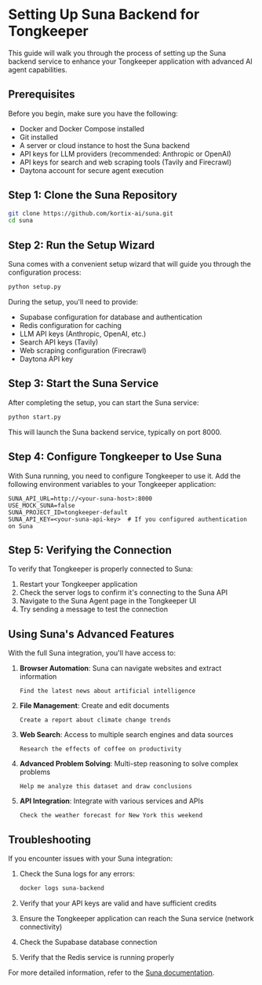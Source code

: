 # Setting Up Suna Backend for Tongkeeper

This guide will walk you through the process of setting up the Suna backend service to enhance your Tongkeeper application with advanced AI agent capabilities.

## Prerequisites

Before you begin, make sure you have the following:

- Docker and Docker Compose installed
- Git installed
- A server or cloud instance to host the Suna backend
- API keys for LLM providers (recommended: Anthropic or OpenAI)
- API keys for search and web scraping tools (Tavily and Firecrawl)
- Daytona account for secure agent execution

## Step 1: Clone the Suna Repository

```bash
git clone https://github.com/kortix-ai/suna.git
cd suna
```

## Step 2: Run the Setup Wizard

Suna comes with a convenient setup wizard that will guide you through the configuration process:

```bash
python setup.py
```

During the setup, you'll need to provide:
- Supabase configuration for database and authentication
- Redis configuration for caching
- LLM API keys (Anthropic, OpenAI, etc.)
- Search API keys (Tavily)
- Web scraping configuration (Firecrawl)
- Daytona API key

## Step 3: Start the Suna Service

After completing the setup, you can start the Suna service:

```bash
python start.py
```

This will launch the Suna backend service, typically on port 8000.

## Step 4: Configure Tongkeeper to Use Suna

With Suna running, you need to configure Tongkeeper to use it. Add the following environment variables to your Tongkeeper application:

```
SUNA_API_URL=http://<your-suna-host>:8000
USE_MOCK_SUNA=false
SUNA_PROJECT_ID=tongkeeper-default
SUNA_API_KEY=<your-suna-api-key>  # If you configured authentication on Suna
```

## Step 5: Verifying the Connection

To verify that Tongkeeper is properly connected to Suna:

1. Restart your Tongkeeper application
2. Check the server logs to confirm it's connecting to the Suna API
3. Navigate to the Suna Agent page in the Tongkeeper UI
4. Try sending a message to test the connection

## Using Suna's Advanced Features

With the full Suna integration, you'll have access to:

1. **Browser Automation**: Suna can navigate websites and extract information
   ```
   Find the latest news about artificial intelligence
   ```

2. **File Management**: Create and edit documents
   ```
   Create a report about climate change trends
   ```

3. **Web Search**: Access to multiple search engines and data sources
   ```
   Research the effects of coffee on productivity
   ```

4. **Advanced Problem Solving**: Multi-step reasoning to solve complex problems
   ```
   Help me analyze this dataset and draw conclusions
   ```

5. **API Integration**: Integrate with various services and APIs
   ```
   Check the weather forecast for New York this weekend
   ```

## Troubleshooting

If you encounter issues with your Suna integration:

1. Check the Suna logs for any errors:
   ```bash
   docker logs suna-backend
   ```

2. Verify that your API keys are valid and have sufficient credits

3. Ensure the Tongkeeper application can reach the Suna service (network connectivity)

4. Check the Supabase database connection

5. Verify that the Redis service is running properly

For more detailed information, refer to the [Suna documentation](https://github.com/kortix-ai/suna/docs).